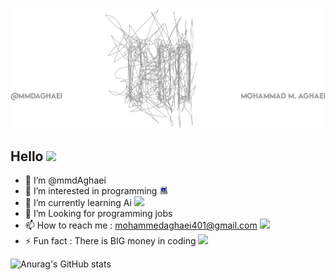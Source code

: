 <img src="github.png">


## Hello <img src="https://github.com/TheDudeThatCode/TheDudeThatCode/blob/master/Assets/Hi.gif" width="29px"> 

- 👋 I’m @mmdAghaei
- 👀 I’m interested in programming  <img src="https://github.com/TheDudeThatCode/TheDudeThatCode/blob/master/Assets/PC.gif" width="14px">
- 🌱 I’m currently learning Ai <img src="https://github.com/TheDudeThatCode/TheDudeThatCode/blob/master/Assets/Earth.gif" width="14px">
- 💞️ I’m Looking for programming jobs
- 📫 How to reach me : mohammedaghaei401@gmail.com <img src="https://raw.githubusercontent.com/Gapur/Gapur/main/assets/letterbox.gif" width="14px">
- ⚡ Fun fact : There is BIG money in coding <img src="https://github.com/TheDudeThatCode/TheDudeThatCode/blob/master/Assets/powerup.gif" width="14px">

![Anurag's GitHub stats](https://github-readme-stats.vercel.app/api?username=mmdAghaei&show_icons=true&theme=radical)

<!---
mmdAghaei/mmdAghaei is a ✨ special ✨ repository because its `README.md` (this file) appears on your GitHub profile.
You can click the Preview link to take a look at your changes.
--->

